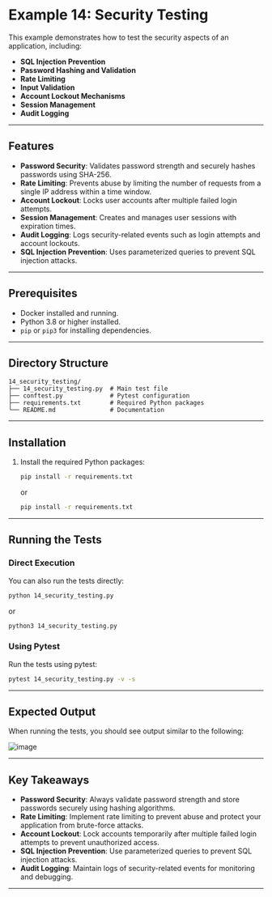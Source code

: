# Example 14: Security Testing

This example demonstrates how to test the security aspects of an application, including:

- **SQL Injection Prevention**
- **Password Hashing and Validation**
- **Rate Limiting**
- **Input Validation**
- **Account Lockout Mechanisms**
- **Session Management**
- **Audit Logging**

---

## Features

- **Password Security**: Validates password strength and securely hashes passwords using SHA-256.
- **Rate Limiting**: Prevents abuse by limiting the number of requests from a single IP address within a time window.
- **Account Lockout**: Locks user accounts after multiple failed login attempts.
- **Session Management**: Creates and manages user sessions with expiration times.
- **Audit Logging**: Logs security-related events such as login attempts and account lockouts.
- **SQL Injection Prevention**: Uses parameterized queries to prevent SQL injection attacks.

---

## Prerequisites

- Docker installed and running.
- Python 3.8 or higher installed.
- `pip` or `pip3` for installing dependencies.

---

## Directory Structure

```
14_security_testing/
├── 14_security_testing.py  # Main test file
├── conftest.py             # Pytest configuration
├── requirements.txt        # Required Python packages
└── README.md               # Documentation
```

---

## Installation

1. Install the required Python packages:
   ```bash
   pip install -r requirements.txt
   ```
   or
   ```bash
   pip install -r requirements.txt
   ```

---

## Running the Tests

### Direct Execution

You can also run the tests directly:
```bash
python 14_security_testing.py
```
or
```bash
python3 14_security_testing.py
```

### Using Pytest

Run the tests using pytest:
```bash
pytest 14_security_testing.py -v -s
```

---

## Expected Output

When running the tests, you should see output similar to the following:

![image](https://github.com/user-attachments/assets/83cdce86-5a7d-4d62-8b7f-2dbce9eb4e13)

---

## Key Takeaways

- **Password Security**: Always validate password strength and store passwords securely using hashing algorithms.
- **Rate Limiting**: Implement rate limiting to prevent abuse and protect your application from brute-force attacks.
- **Account Lockout**: Lock accounts temporarily after multiple failed login attempts to prevent unauthorized access.
- **SQL Injection Prevention**: Use parameterized queries to prevent SQL injection attacks.
- **Audit Logging**: Maintain logs of security-related events for monitoring and debugging.

---
